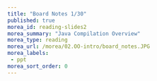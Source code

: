 ```yaml
---
title: "Board Notes 1/30"
published: true
morea_id: reading-slides2
morea_summary: "Java Compilation Overview"
morea_type: reading
morea_url: /morea/02.OO-intro/board_notes.JPG
morea_labels:
 - ppt
morea_sort_order: 0
---
```

